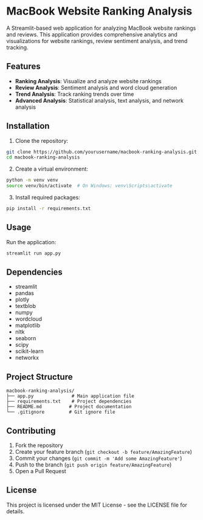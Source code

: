 # MacBook Website Ranking Analysis

A Streamlit-based web application for analyzing MacBook website rankings and reviews. This application provides comprehensive analytics and visualizations for website rankings, review sentiment analysis, and trend tracking.

## Features

- **Ranking Analysis**: Visualize and analyze website rankings
- **Review Analysis**: Sentiment analysis and word cloud generation
- **Trend Analysis**: Track ranking trends over time
- **Advanced Analysis**: Statistical analysis, text analysis, and network analysis

## Installation

1. Clone the repository:

```bash
git clone https://github.com/yourusername/macbook-ranking-analysis.git
cd macbook-ranking-analysis
```

2. Create a virtual environment:

```bash
python -m venv venv
source venv/bin/activate  # On Windows: venv\Scripts\activate
```

3. Install required packages:

```bash
pip install -r requirements.txt
```

## Usage

Run the application:

```bash
streamlit run app.py
```

## Dependencies

- streamlit
- pandas
- plotly
- textblob
- numpy
- wordcloud
- matplotlib
- nltk
- seaborn
- scipy
- scikit-learn
- networkx

## Project Structure

```
macbook-ranking-analysis/
├── app.py              # Main application file
├── requirements.txt    # Project dependencies
├── README.md          # Project documentation
└── .gitignore         # Git ignore file
```

## Contributing

1. Fork the repository
2. Create your feature branch (`git checkout -b feature/AmazingFeature`)
3. Commit your changes (`git commit -m 'Add some AmazingFeature'`)
4. Push to the branch (`git push origin feature/AmazingFeature`)
5. Open a Pull Request

## License

This project is licensed under the MIT License - see the LICENSE file for details.
